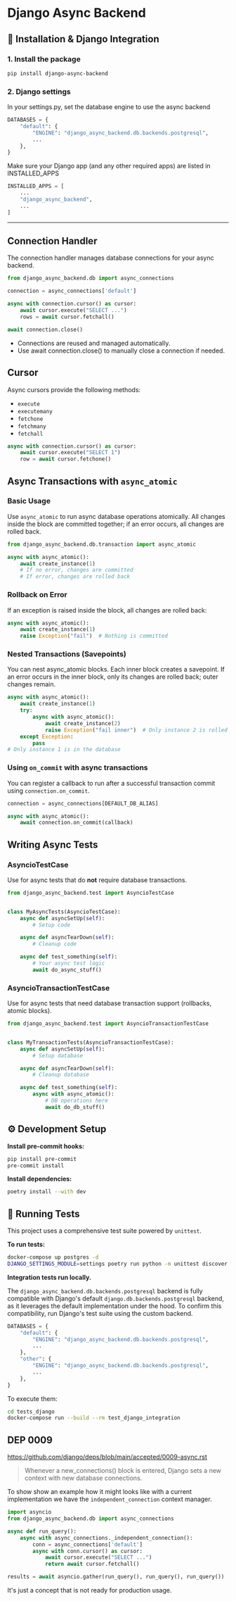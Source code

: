 # Django Async Backend

## 🚀 Installation & Django Integration

### 1. Install the package

```bash
pip install django-async-backend
```

### 2. Django settings

In your settings.py, set the database engine to use the async backend

```python
DATABASES = {
    "default": {
        "ENGINE": "django_async_backend.db.backends.postgresql",
        ...
    },
}
```

Make sure your Django app (and any other required apps) are listed in INSTALLED_APPS

```python
INSTALLED_APPS = [
    ...
    "django_async_backend",
    ...
]
```

---

## Connection Handler

The connection handler manages database connections for your async backend.

```python
from django_async_backend.db import async_connections

connection = async_connections['default']

async with connection.cursor() as cursor:
    await cursor.execute("SELECT ...")
    rows = await cursor.fetchall()

await connection.close()
```

- Connections are reused and managed automatically.
- Use await connection.close() to manually close a connection if needed.

## Cursor

Async cursors provide the following methods:

- `execute`
- `executemany`
- `fetchone`
- `fetchmany`
- `fetchall`

```python
async with connection.cursor() as cursor:
    await cursor.execute("SELECT 1")
    row = await cursor.fetchone()
```

## Async Transactions with `async_atomic`

### Basic Usage

Use `async_atomic` to run async database operations atomically.
All changes inside the block are committed together; if an error occurs, all changes are rolled back.

```python
from django_async_backend.db.transaction import async_atomic

async with async_atomic():
    await create_instance(1)
    # If no error, changes are committed
    # If error, changes are rolled back
```

### Rollback on Error

If an exception is raised inside the block, all changes are rolled back:

```python
async with async_atomic():
    await create_instance(1)
    raise Exception("fail")  # Nothing is committed
```

### Nested Transactions (Savepoints)

You can nest async_atomic blocks.
Each inner block creates a savepoint.
If an error occurs in the inner block, only its changes are rolled back; outer changes remain.

```python
async with async_atomic():
    await create_instance(1)
    try:
        async with async_atomic():
            await create_instance(2)
            raise Exception("fail inner")  # Only instance 2 is rolled back
    except Exception:
        pass
# Only instance 1 is in the database
```

### Using `on_commit` with async transactions

You can register a callback to run after a successful transaction commit using `connection.on_commit`.

```python
connection = async_connections[DEFAULT_DB_ALIAS]

async with async_atomic():
    await connection.on_commit(callback)
```

## Writing Async Tests

### AsyncioTestCase

Use for async tests that do **not** require database transactions.

```python
from django_async_backend.test import AsyncioTestCase


class MyAsyncTests(AsyncioTestCase):
    async def asyncSetUp(self):
        # Setup code

    async def asyncTearDown(self):
        # Cleanup code

    async def test_something(self):
        # Your async test logic
        await do_async_stuff()
```

### AsyncioTransactionTestCase

Use for async tests that need database transaction support (rollbacks, atomic blocks).

```python
from django_async_backend.test import AsyncioTransactionTestCase


class MyTransactionTests(AsyncioTransactionTestCase):
    async def asyncSetUp(self):
        # Setup database

    async def asyncTearDown(self):
        # Cleanup database

    async def test_something(self):
        async with async_atomic():
            # DB operations here
            await do_db_stuff()
```

<!--
# ORM support:
### Manager:

| methods                             | supported | comments |
| ----------------------------------- | --------- | -------- |
| `Model.objects.aget`                | ❌        |          |
| `Model.objects.acreate`             | ❌        |          |
| `Model.objects.acount`              | ❌        |          |
| `Model.objects.anone`               | ❌        |          |
| `Model.objects.abulk_create`        | ❌        |          |
| `Model.objects.abulk_update`        | ❌        |          |
| `Model.objects.aget_or_create`      | ❌        |          |
| `Model.objects.aupdate_or_create`   | ❌        |          |
| `Model.objects.aearliest`           | ❌        |          |
| `Model.objects.alatest`             | ❌        |          |
| `Model.objects.afirst`              | ❌        |          |
| `Model.objects.alast`               | ❌        |          |
| `Model.objects.ain_bulk`            | ❌        |          |
| `Model.objects.adelete`             | ❌        |          |
| `Model.objects.aupdate`             | ❌        |          |
| `Model.objects.aexists`             | ❌        |          |
| `Model.objects.aexplain`            | ❌        |          |
| `Model.objects.araw`                | ❌        |          |
| `Model.objects.aall`                | ❌        |          |
| `Model.objects.afilter`             | ❌        |          |
| `Model.objects.aexclude`            | ❌        |          |
| `Model.objects.acomplex_filter`     | ❌        |          |
| `Model.objects.aunion`              | ❌        |          |
| `Model.objects.aintersection`       | ❌        |          |
| `Model.objects.adifference`         | ❌        |          |
| `Model.objects.aselect_for_update`  | ❌        |          |
| `Model.objects.aprefetch_related`   | ❌        |          |
| `Model.objects.aannotate`           | ❌        |          |
| `Model.objects.aorder_by`           | ❌        |          |
| `Model.objects.adistinct`           | ❌        |          |
| `Model.objects.adifference`         | ❌        |          |
| `Model.objects.aextra`              | ❌        |          |
| `Model.objects.areverse`            | ❌        |          |
| `Model.objects.adefer`              | ❌        |          |
| `Model.objects.aonly`               | ❌        |          |
| `Model.objects.ausing`              | ❌        |          |
| `Model.objects.aresolve_expression` | ❌        |          |
| `Model.objects.aordered`            | ❌        |          |
| `__aiter__`                         | ❌        |          |
| `__repr__`                          | ❌        |          |
| `__len__`                           | ❌        |          |
| `__getitem__`                       | ❌        |          |
| `Model.objects.aiterator`           | ❌        |          |

### RawQuerySet

Not supported ❌

### Model:

| methods         | supported | comments |
| --------------- | --------- | -------- |
| `Model.asave`   | ❌        |          |
| `Model.aupdate` | ❌        |          |
| `Model.adelete` | ❌        |          |
| `...`           | ❌        |          |

### User Model / Manager

| methods                     | supported | comments |
| --------------------------- | --------- | -------- |
| `User.is_authenticated`     | ❌        |          |
| `User.is_super_user`        | ❌        |          |
| `User.objects.acreate_user` | ❌        |          |
| `...`                       | ❌        |          | -->


## ⚙️ Development Setup

**Install pre-commit hooks:**
```bash
pip install pre-commit
pre-commit install
```

**Install dependencies:**
```bash
poetry install --with dev
```

## 🧪 Running Tests

This project uses a comprehensive test suite powered by `unittest`.

**To run tests:**
```bash
docker-compose up postgres -d
DJANGO_SETTINGS_MODULE=settings poetry run python -m unittest discover -s tests
```

**Integration tests run locally.**

The `django_async_backend.db.backends.postgresql` backend is fully compatible with Django's default `django.db.backends.postgresql` backend, as it leverages the default implementation under the hood. To confirm this compatibility, run Django's test suite using the custom backend.

```python
DATABASES = {
    "default": {
        "ENGINE": "django_async_backend.db.backends.postgresql",
        ...
    },
    "other": {
        "ENGINE": "django_async_backend.db.backends.postgresql",
        ...
    },
}
```

To execute them:

```bash
cd tests_django
docker-compose run --build --rm test_django_integration
```

## DEP 0009

https://github.com/django/deps/blob/main/accepted/0009-async.rst

> Whenever a new_connections() block is entered, Django sets a new context with new database connections.

To show show an example how it might looks like with a current implementation we have the `independent_connection` context manager.

```python
import asyncio
from django_async_backend.db import async_connections

async def run_query():
    async with async_connections._independent_connection():
        conn = async_connections['default']
        async with conn.cursor() as cursor:
            await cursor.execute("SELECT ...")
            return await cursor.fetchall()

results = await asyncio.gather(run_query(), run_query(), run_query())
```

It's just a concept that is not ready for production usage.
